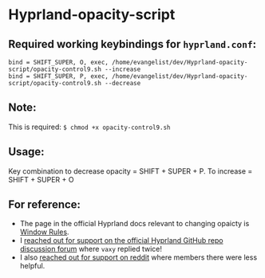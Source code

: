 # Hyprland-opacity-script

## Required working keybindings for `hyprland.conf`:
```
bind = SHIFT_SUPER, O, exec, /home/evangelist/dev/Hyprland-opacity-script/opacity-control9.sh --increase
bind = SHIFT_SUPER, P, exec, /home/evangelist/dev/Hyprland-opacity-script/opacity-control9.sh --decrease
```

## Note:

This is required: `$ chmod +x opacity-control9.sh`

## Usage:

Key combination to decrease opacity = SHIFT + SUPER + P. To increase = SHIFT + SUPER + O

## For reference:
* The page in the official Hyprland docs relevant to changing opaicty is [Window Rules](https://wiki.hypr.land/Configuring/Window-Rules/).
* I [reached out for support on the official Hyprland GitHub repo discussion forum](https://github.com/hyprwm/Hyprland/discussions/10697#discussion-8436267) where `vaxy` replied twice!
* I also [reached out for support on reddit](https://www.reddit.com/r/hyprland/comments/1l7tdyf/comment/mysf881/?context=3) where members there were less helpful.


